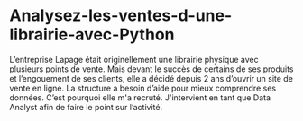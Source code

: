 # Analysez-les-ventes-d-une-librairie-avec-Python
L’entreprise Lapage était originellement une librairie physique avec plusieurs points de vente. Mais devant le succès de certains de ses produits et l’engouement de ses clients, elle a décidé depuis 2 ans d’ouvrir un site de vente en ligne. 
La structure a besoin d’aide pour mieux comprendre ses données.
C’est pourquoi elle m'a recruté. J'intervient en tant que Data Analyst afin de faire le point sur l’activité. 
